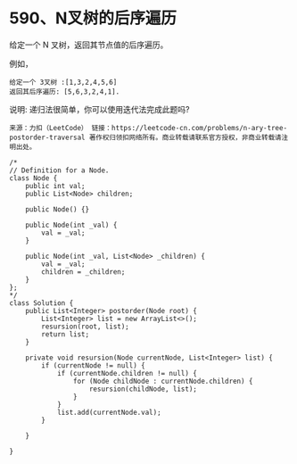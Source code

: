 590、N叉树的后序遍历
===
给定一个 N 叉树，返回其节点值的后序遍历。<br>

例如，<br>
```
给定一个 3叉树 :[1,3,2,4,5,6]
返回其后序遍历: [5,6,3,2,4,1].
```
说明: 递归法很简单，你可以使用迭代法完成此题吗?<br>

``
来源：力扣（LeetCode）
链接：https://leetcode-cn.com/problems/n-ary-tree-postorder-traversal
著作权归领扣网络所有。商业转载请联系官方授权，非商业转载请注明出处。
``

```
/*
// Definition for a Node.
class Node {
    public int val;
    public List<Node> children;

    public Node() {}

    public Node(int _val) {
        val = _val;
    }

    public Node(int _val, List<Node> _children) {
        val = _val;
        children = _children;
    }
};
*/
class Solution {
    public List<Integer> postorder(Node root) {
        List<Integer> list = new ArrayList<>();
        resursion(root, list);
        return list;
    }

    private void resursion(Node currentNode, List<Integer> list) {
        if (currentNode != null) {
            if (currentNode.children != null) {
                for (Node childNode : currentNode.children) {
                    resursion(childNode, list);
                }
            }
            list.add(currentNode.val);
        }
        
    }

}
```
